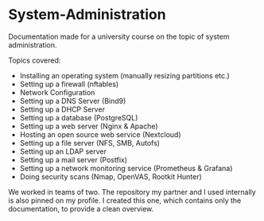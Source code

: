 # System-Administration
Documentation made for a university course on the topic of system administration.

Topics covered:
* Installing an operating system (manually resizing partitions etc.)
* Setting up a firewall (nftables)
* Network Configuration
* Setting up a DNS Server (Bind9)
* Setting up a DHCP Server
* Setting up a database (PostgreSQL)
* Setting up a web server (Nginx & Apache)
* Hosting an open source web service (Nextcloud)
* Setting up a file server (NFS, SMB, Autofs)
* Setting up an LDAP server 
* Setting up a mail server (Postfix)
* Setting up a network monitoring service (Prometheus & Grafana)
* Doing security scans (Nmap, OpenVAS, Rootkit Hunter)

We worked in teams of two. The repository my partner and I used internally is also pinned on my profile. I created this one, which contains only the documentation, to provide a clean overview.
